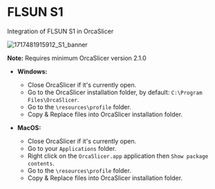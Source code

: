 # FLSUN S1
Integration of FLSUN S1 in OrcaSlicer

![1717481915912_S1_banner](https://github.com/Guilouz/Flsun-S1/assets/12702322/9e41a6b0-dbc6-4a94-a95f-e4d0dd13ed8c)

**Note:** Requires minimum OrcaSlicer version 2.1.0

- **Windows:**
  - Close OrcaSlicer if it's currently open.
  - Go to the OrcaSlicer installation folder, by default: `C:\Program Files\OrcaSlicer`.
  - Go to the `\resources\profile` folder.
  - Copy & Replace files into OrcaSlicer installation folder.

- **MacOS:**
  - Close OrcaSlicer if it's currently open.
  - Go to your `Applications` folder.
  - Right click on the `OrcaSlicer.app` application then `Show package contents`.
  - Go to the `\resources\profile` folder.
  - Copy & Replace files into OrcaSlicer installation folder.
